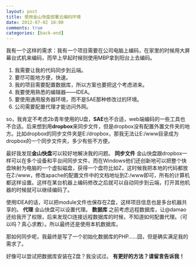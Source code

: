 ```yaml
---
layout: post
title: 使用金山快盘部署云编码环境
date: 2012-07-02 10:00
comments: true
categories: [back-end]
---
```


我有一个这样的需求：我有一个项目需要在公司电脑上编码，在家里的时候用大屏幕台式机来编码，而早上早起时候则使用MBP拿到阳台上去编码。
<ol>
	<li>我需要让我的代码同步到云端。</li>
	<li>要尽可能地方便，快速。</li>
	<li>我的项目需要配置数据库，所以方案也要把这个考虑进来。</li>
	<li>我要使用熟悉的编辑器——IDEA。</li>
	<li>要使用通用服务器环境，而不是SAE那种修改过的环境。</li>
	<li>公司需要配置代理才能访问外网。</li></ol>
so，我肯定不考虑2b青年使用的U盘，<strong>SAE</strong>也不合适，web端编码的一些工具也不合适。后来想到用<strong>dropbox</strong>来同步文件，但是dropbox没有配置外置文件夹的地方。比如dropbox的同步文件夹是E:/dropbox，那我无法让E:/www目录成为dropbox的一个同步文件夹，多少有些不方便。

最好我发现<strong>金山快盘</strong>可以较好地解决我的问题。
<strong>同步文件</strong>
金山快盘跟dropbox一样可以在多个设备和平台间同步文件，而在Windows他们还创新地可以把整个快盘映射为电脑的一个虚拟磁盘，获得一个盘符比如Z，这时候我把本地的代码都放在Z:/www，修改apache的配置文件中的文档地址到Z:/www即可，所有的计算机都这样设置。这样在某台机器上编码修改之后就可以自动同步到云端，打开其他机器的时候就可以继续编码了。

使用IDEA的话，可以把module文件也保存在Z盘，这样项目信息也是多台机器共享的。
<strong>代理</strong>
金山快盘可以设置代理。
<strong>数据库</strong>
之前考虑远程数据库，让@damao还给我开了权限，后来发现CI连接远程数据库的时候，不知道如何配置代理。（可以吗？真心求教）。所以最终还是使用本机数据库。

那如何同步呢，我最终是写了一个初始化数据库的PHP……囧，但是确实满足我的需求了。

好像可以尝试把数据库安装在Z盘？我没试过。
<strong>有更好的方法？请留言告诉我！</strong>
